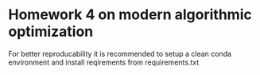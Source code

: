 # Homework 4 on modern algorithmic optimization

For better reproducability it is recommended to setup a clean conda environment and install reqirements from requirements.txt